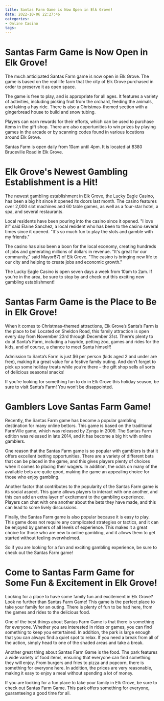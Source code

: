 ```yaml
---
title: Santas Farm Game is Now Open in Elk Grove!
date: 2022-10-06 22:27:46
categories:
- Online Casino
tags:
---
```



#  Santas Farm Game is Now Open in Elk Grove!

The much anticipated Santas Farm game is now open in Elk Grove. The game is based on the real life farm that the city of Elk Grove purchased in order to preserve it as open space.

The game is free to play, and is appropriate for all ages. It features a variety of activities, including picking fruit from the orchard, feeding the animals, and taking a hay ride. There is also a Christmas-themed section with a gingerbread house to build and snow tubing.

Players can earn rewards for their efforts, which can be used to purchase items in the gift shop. There are also opportunities to win prizes by playing games in the arcade or by scanning codes found in various locations around Elk Grove.

Santas Farm is open daily from 10am until 4pm. It is located at 8380 Bruceville Road in Elk Grove.

#  Elk Grove's Newest Gambling Establishment is a Hit!

The newest gambling establishment in Elk Grove, the Lucky Eagle Casino, has been a big hit since it opened its doors last month. The casino features over 2,000 slot machines and 60 table games, as well as a four-star hotel, a spa, and several restaurants.

Local residents have been pouring into the casino since it opened. "I love it!" said Elaine Sanchez, a local resident who has been to the casino several times since it opened. "It's so much fun to play the slots and gamble with my friends."

The casino has also been a boon for the local economy, creating hundreds of jobs and generating millions of dollars in revenue. "It's great for our community," said Mayor87] of Elk Grove. "The casino is bringing new life to our city and helping to create jobs and economic growth."

The Lucky Eagle Casino is open seven days a week from 10am to 2am. If you're in the area, be sure to stop by and check out this exciting new gambling establishment!

#  Santas Farm Game is the Place to Be in Elk Grove!

When it comes to Christmas-themed attractions, Elk Grove’s Santa’s Farm is the place to be! Located on Sheldon Road, this family attraction is open every day from November 23rd through December 31st. There’s plenty to do at Santa’s Farm, including a hayride, petting zoo, games and rides for the kids, and of course, a chance to meet Santa himself!

 Admission to Santa’s Farm is just $6 per person (kids aged 2 and under are free), making it a great value for a festive family outing. And don’t forget to pick up some holiday treats while you’re there – the gift shop sells all sorts of delicious seasonal snacks!

If you’re looking for something fun to do in Elk Grove this holiday season, be sure to visit Santa’s Farm! You won’t be disappointed.

#  Gamblers Love Santas Farm Game!

Recently, the Santas Farm game has become a popular gambling destination for many online bettors. This game is based on the traditional FarmVille game, which was released by Zynga in 2009. The Santas Farm edition was released in late 2014, and it has become a big hit with online gamblers.

One reason that the Santas Farm game is so popular with gamblers is that it offers excellent betting opportunities. There are a variety of different bets that can be placed in the game, and this gives players plenty of choices when it comes to placing their wagers. In addition, the odds on many of the available bets are quite good, making the game an appealing choice for those who enjoy gambling.

Another factor that contributes to the popularity of the Santas Farm game is its social aspect. This game allows players to interact with one another, and this can add an extra layer of excitement to the gambling experience. Players can chat with one another about the bets they have made, and this can lead to some lively discussions.

Finally, the Santas Farm game is also popular because it is easy to play. This game does not require any complicated strategies or tactics, and it can be enjoyed by gamers of all levels of experience. This makes it a great choice for those who are new to online gambling, and it allows them to get started without feeling overwhelmed.

So if you are looking for a fun and exciting gambling experience, be sure to check out the Santas Farm game!

#  Come to Santas Farm Game for Some Fun & Excitement in Elk Grove!

Looking for a place to have some family fun and excitement in Elk Grove? Look no further than Santas Farm Game! This game is the perfect place to take your family for an outing. There is plenty of fun to be had here, from the games and rides to the delicious food.

One of the best things about Santas Farm Game is that there is something for everyone. Whether you are interested in rides or games, you can find something to keep you entertained. In addition, the park is large enough that you can always find a quiet spot to relax. If you need a break from all of the action, simply head to one of the shaded areas and take a break.

Another great thing about Santas Farm Game is the food. The park features a wide variety of food items, ensuring that everyone can find something they will enjoy. From burgers and fries to pizza and popcorn, there is something for everyone here. In addition, the prices are very reasonable, making it easy to enjoy a meal without spending a lot of money.

If you are looking for a fun place to take your family in Elk Grove, be sure to check out Santas Farm Game. This park offers something for everyone, guaranteeing a good time for all.